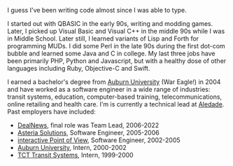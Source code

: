 I guess I've been writing code almost since I was able to type.

I started out with QBASIC in the early 90s, writing and modding games. Later, I picked up Visual Basic and Visual C++ in the middle 90s while I was in Middle School. Later still, I learned variants of Lisp and Forth for programming MUDs. I did some Perl in the late 90s during the first dot-com bubble and learned some Java and C in college. My last three jobs have been primarily PHP, Python and Javascript, but with a healthy dose of other languages including Ruby, Objective-C and Swift.

I earned a bachelor's degree from [Auburn University](http://www.auburn.edu) (War Eagle!) in 2004 and have worked as a software engineer in a wide range of industries: transit systems, education, computer-based training, telecommunications, online retailing and health care. I'm is currently a technical lead at [Aledade](https://www.aledade.com). Past employers have included:

* [DealNews](https://www.dealnews.com), final role was Team Lead, 2006-2022
* [Asteria Solutions](https://web.archive.org/web/20051215065526/http://www.asteriasgi.com/), Software Engineer, 2005-2006
* [interactive Point of View](https://web.archive.org/web/20041214040347/http://www.ipov.net/), Software Engineer, 2002-2005 
* [Auburn University](http://www.auburn.edu), Intern, 2000-2002
* [TCT Transit Systems](https://web.archive.org/web/20000303222407/http://www.tcttransit.com/), Intern, 1999-2000

<!--
**peckrob/peckrob** is a ✨ _special_ ✨ repository because its `README.md` (this file) appears on your GitHub profile.

Here are some ideas to get you started:

- 🔭 I’m currently working on ...
- 🌱 I’m currently learning ...
- 👯 I’m looking to collaborate on ...
- 🤔 I’m looking for help with ...
- 💬 Ask me about ...
- 📫 How to reach me: ...
- 😄 Pronouns: ...
- ⚡ Fun fact: ...
-->
